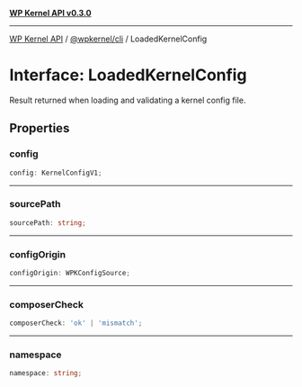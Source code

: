 [**WP Kernel API v0.3.0**](../../../README.md)

---

[WP Kernel API](../../../README.md) / [@wpkernel/cli](../README.md) / LoadedKernelConfig

# Interface: LoadedKernelConfig

Result returned when loading and validating a kernel config file.

## Properties

### config

```ts
config: KernelConfigV1;
```

---

### sourcePath

```ts
sourcePath: string;
```

---

### configOrigin

```ts
configOrigin: WPKConfigSource;
```

---

### composerCheck

```ts
composerCheck: 'ok' | 'mismatch';
```

---

### namespace

```ts
namespace: string;
```
